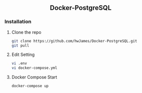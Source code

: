 <h2 align="center">
Docker-PostgreSQL
</h2>

### Installation

1. Clone the repo
   ```sh
   git clone https://github.com/hwJames/Docker-PostgreSQL.git
   git pull
   ```

2. Edit Setting
   ```sh
   vi .env
   vi docker-compose.yml
   ```

3. Docker Compose Start
   ```sh
   docker-compose up
   ```
